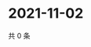 # 2021-11-02

共 0 条

<!-- BEGIN WEIBO -->
<!-- 最后更新时间 Tue Nov 02 2021 19:11:54 GMT+0800 (China Standard Time) -->

<!-- END WEIBO -->
